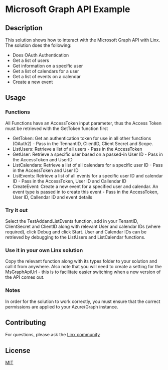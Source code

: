 # Microsoft Graph API Example

## Description
This solution shows how to interact with the Microsoft Graph API with Linx. The solution does the following:
- Does OAuth Authentication
- Get a list of users
- Get information on a specific user
- Get a list of calendars for a user
- Get a list of events on a calendar
- Create a new event

## Usage
### Functions

All Functions have an AccessToken input parameter, thus the Access Token must be retrieved with the GetToken function first

- GetToken: Get an authentication token for use in all other functions (OAuth2) - Pass in the TennantID, ClientID, Client Secret and Scope. 
- ListUsers: Retrieve a list of all users - Pass in the AccessToken
- GetUser: Retrieve a specific user based on a passed-in User ID - Pass in the AccessToken and UserID
- ListCalendars: Retrieve a list of all calendars for a specific user ID - Pass in the AccessToken and User ID
- ListEvents: Retrieve a list of all events for a specific user ID and calendar ID - Pass in the AccessToken, User ID and Callendar ID
- CreateEvent: Create a new event for a specified user and calendar. An event type is passed in to create this event - Pass in the AccessToken, User ID, Callendar ID and event details

### Try it out
Select the TestAddandListEvents function, add in your TenantID, ClientSecret and ClientID along with relevant User and calendar IDs (where required), click Debug and click Start. User and Calendar IDs can be retrieved by debugging to the ListUsers and ListCalendar functions. 

### Use it in your own Linx solution
Copy the relevant function along with its types folder to your solution and call it from anywhere.
Also note that you will need to create a setting for the MsGraphApiUrl - this is to facilitate easier switching when a new version of the API comes out. 

### Notes
In order for the solution to work correctly, you must ensure that the correct permissions are applied to your Azure/Graph instance. 

## Contributing

For questions, please ask the [Linx community](https://linx/software/community)

## License

[MIT](https://github.com/linx-software/template-repo/blob/main/LICENSE.txt)
